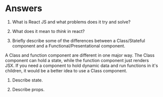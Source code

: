 # Answers

1.  What is React JS and what problems does it try and solve?

1.  What does it mean to _think_ in react?

1.  Briefly describe some of the differences between a Class/Stateful component and a Functional/Presentational component.

A Class and function component are different in one major way. The Class component can hold a state, while the function component just renders JSX. If you need a component to hold dynamic data and run functions in it's children, it would be a better idea to use a Class component.

1.  Describe state.

1.  Describe props.
